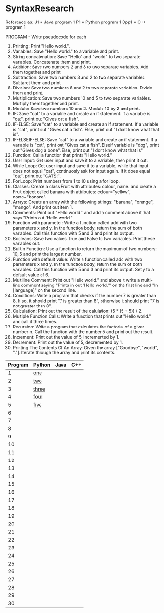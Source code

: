 # SyntaxResearch

Reference as:
J1 = Java program 1
P1 = Python program 1
Cpp1 = C++ program 1

PROGRAM - Write pseudocode for each
1. Printing: Print "Hello world.".
2. Variables: Save "Hello world." to a variable and print.
3. String concatenation: Save "Hello" and "world" to two separate variables. Concatenate them and print.
4. Addition: Save two numbers 2 and 3 to two separate variables. Add them together and print.
5. Subtraction: Save two numbers 3 and 2 to two separate variables. Subtarct them and print.
6. Division: Save two numbers 6 and 2 to two separate variables. Divide them and print.
7. Multiplication: Save two numbers 10 and 5 to two separate variables. Multiply them together and print.
8. Modulo: Save two numbers 10 and 2. Modulo 10 by 2 and print.
9. IF: Save "cat" to a variable and create an if statement. If a variable is "cat", print out "Gives cat a fish".
10. IF-ELSE: Save "cat" to a variable and create an if statement. If a variable is "cat", print out "Gives cat a fish". Else, print out "I dont know what that is".
11. IF-ELSEIF-ELSE: Save "cat" to a variable and create an if statement. If a variable is "cat", print out "Gives cat a fish". Elseif variable is "dog", print out       "Gives dog a bone". Else, print out "I dont know what that is".
12. Function: Call a function that prints "Hello world."
13. User Input: Get user input and save it to a variable, then print it out.
14. While Loop: Get user input and save it to a variable, while that input does not equal "cat", continuosly ask for input again. If it does equal "cat", print out     "CATS!".
15. For Loop: Print numbers from 1 to 10 using a for loop.
16. Classes: Create a class Fruit with attributes: colour, name. and create a Fruit object called banana with attributes: colour="yellow", name="banana". 
17. Arrays: Create an array with the following strings: "banana", "orange", "mango". And print out item 1.
18. Comments: Print out "Hello world." and add a comment above it that says "Prints out 'Hello world.'.
19. Function with parameter: Write a function called add with two parameters x and y. In the function body, return the sum of both variables. Call this function         with 5 and 3 and print its output.
20. Booleans: Save two values True and False to two variables. Print these variables out.
21. Builtin Function: Use a function to return the maximum of two numbers: 10, 5 and print the largest number.
22. Function with default value: Write a function called add with two parameters x and y. In the function body, return the sum of both variables. Call this function       with 5 and 3 and print its output. Set y to a default value of 6.
23. Multiline Comment: Print out "Hello world." and above it write a multi-line comment saying "Prints in out 'Hello world.'" on the first line and "In [language]"     on the second line.
24. Conditions: Write a program that checks if the number 7 is greater than 8. If so, it should print "7 is greater than 8", otherwise it should print "7 is not         greater than 8". 
25. Calculation: Print out the result of the calulation: (5 * (5 + 5)) / 2.
26. Multiple Function Calls: Write a function that prints out "Hello world." and call it three times.
27. Recursion: Write a program that calculates the factorial of a given number n. Call the function with the number 5 and print out the result.
28. Increment: Print out the value of 5, incremented by 1.
29. Decrement: Print out the value of 5, decremented by 1.
30. Printing The Contents Of An Array: Given the array ["Goodbye", "world", "."]. Iterate through the array and print its contents.

| Program | Python | Java | C++ |
| ------- | ------ | ---- | --- |
| 1 | [one](python/one.py) |
| 2 | [two](python/two.py) |
| 3 | [three](python/three.py) |
| 4 | [four](python/four.py) |
| 5 | [five](python/five.py) |
| 6 |
| 7 |
| 8 |
| 9 |
| 10 |
| 11 |
| 12 |
| 13 |
| 14 |
| 15 |
| 16 |
| 17 |
| 18 |
| 19 |
| 20 |
| 21 |
| 22 |
| 23 |
| 24 |
| 25 |
| 26 |
| 27 |
| 28 |
| 29 | 
| 30 |


